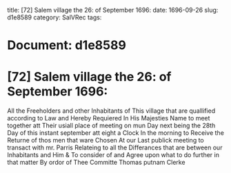 title: [72] Salem village the 26: of September 1696:
date: 1696-09-26
slug: d1e8589
category: SalVRec
tags: 




# Document: d1e8589


# [72] Salem village the 26: of September 1696:

All the Freeholders and other Inhabitants of This village that are quallified according to Law and Hereby Requiered In His Majesties Name to meet together att Their usiall place of meeting on mun Day next being the 28th Day of this instant september att eight a Clock In the morning to Receive the Returne of thos men that ware Chosen At our Last publick meeting to transact with mr. Parris Relateing to all the Differances that are between our Inhabitants and Him & To consider of and Agree upon what to do further in that matter By ordor of Thee Committe Thomas putnam Clerke

